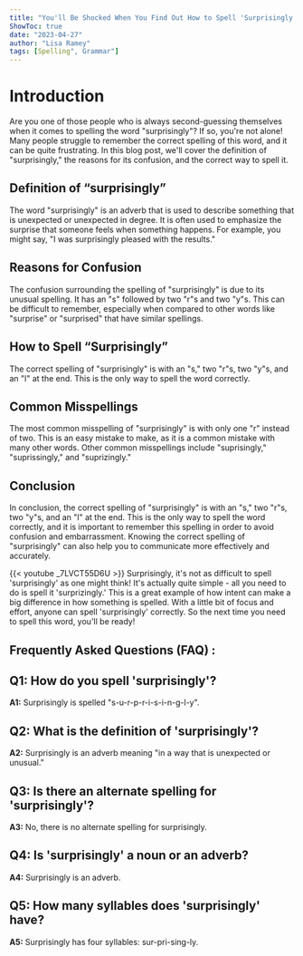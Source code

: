 ```yaml
---
title: "You'll Be Shocked When You Find Out How to Spell 'Surprisingly'!"
ShowToc: true 
date: "2023-04-27"
author: "Lisa Ramey" 
tags: [Spelling", Grammar"]
---
```

# Introduction
Are you one of those people who is always second-guessing themselves when it comes to spelling the word "surprisingly"? If so, you're not alone! Many people struggle to remember the correct spelling of this word, and it can be quite frustrating. In this blog post, we'll cover the definition of "surprisingly," the reasons for its confusion, and the correct way to spell it. 

## Definition of “surprisingly”
The word "surprisingly" is an adverb that is used to describe something that is unexpected or unexpected in degree. It is often used to emphasize the surprise that someone feels when something happens. For example, you might say, "I was surprisingly pleased with the results." 

## Reasons for Confusion
The confusion surrounding the spelling of "surprisingly" is due to its unusual spelling. It has an "s" followed by two "r"s and two "y"s. This can be difficult to remember, especially when compared to other words like "surprise" or "surprised" that have similar spellings. 

## How to Spell “Surprisingly”
The correct spelling of "surprisingly" is with an "s," two "r"s, two "y"s, and an "l" at the end. This is the only way to spell the word correctly. 

## Common Misspellings
The most common misspelling of "surprisingly" is with only one "r" instead of two. This is an easy mistake to make, as it is a common mistake with many other words. Other common misspellings include "suprisingly," "suprissingly," and "suprizingly." 

## Conclusion
In conclusion, the correct spelling of "surprisingly" is with an "s," two "r"s, two "y"s, and an "l" at the end. This is the only way to spell the word correctly, and it is important to remember this spelling in order to avoid confusion and embarrassment. Knowing the correct spelling of "surprisingly" can also help you to communicate more effectively and accurately.

{{< youtube _7LVCT55D6U >}} 
Surprisingly, it's not as difficult to spell 'surprisingly' as one might think! It's actually quite simple - all you need to do is spell it 'surprizingly.' This is a great example of how intent can make a big difference in how something is spelled. With a little bit of focus and effort, anyone can spell 'surprisingly' correctly. So the next time you need to spell this word, you'll be ready!

## Frequently Asked Questions (FAQ) :
## Q1: How do you spell 'surprisingly'?

**A1:** Surprisingly is spelled "s-u-r-p-r-i-s-i-n-g-l-y".

## Q2: What is the definition of 'surprisingly'?

**A2:** Surprisingly is an adverb meaning "in a way that is unexpected or unusual."

## Q3: Is there an alternate spelling for 'surprisingly'?

**A3:** No, there is no alternate spelling for surprisingly.

## Q4: Is 'surprisingly' a noun or an adverb?

**A4:** Surprisingly is an adverb.

## Q5: How many syllables does 'surprisingly' have?

**A5:** Surprisingly has four syllables: sur-pri-sing-ly.





